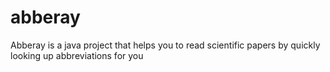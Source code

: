 abberay
=======

Abberay is a java project that helps you to read scientific papers by quickly looking up abbreviations for you
